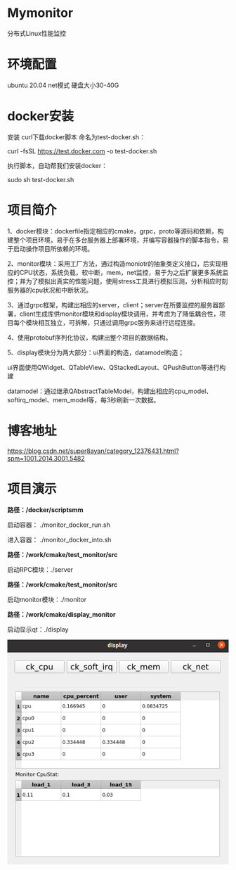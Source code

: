 # Mymonitor
分布式Linux性能监控
# 环境配置
ubuntu 20.04  net模式 硬盘大小30-40G
# docker安装
安装 curl下载docker脚本 命名为test-docker.sh：

curl -fsSL https://test.docker.com -o test-docker.sh

执行脚本，自动帮我们安装docker：

sudo sh test-docker.sh
# 项目简介
1、docker模块：dockerfile指定相应的cmake，grpc，proto等源码和依赖，构建整个项目环境，易于在多台服务器上部署环境，并编写容器操作的脚本指令，易于启动操作项目所依赖的环境。

2、monitor模块：采用工厂方法，通过构造moniotr的抽象类定义接口，后实现相应的CPU状态，系统负载，软中断，mem，net监控，易于为之后扩展更多系统监控；并为了模拟出真实的性能问题，使用stress工具进行模拟压测，分析相应时刻服务器的cpu状况和中断状况。

3、通过grpc框架，构建出相应的server，client；server在所要监控的服务器部署，client生成库供monitor模块和display模块调用，并考虑为了降低耦合性，项目每个模块相互独立，可拆解，只通过调用grpc服务来进行远程连接。

4、使用protobuf序列化协议，构建出整个项目的数据结构。

5、display模块分为两大部分：ui界面的构造，datamodel构造；

ui界面使用QWidget、QTableView、QStackedLayout、QPushButton等进行构建

datamodel：通过继承QAbstractTableModel，构建出相应的cpu_model、softirq_model、mem_model等，每3秒刷新一次数据。

# 博客地址
https://blog.csdn.net/super8ayan/category_12376431.html?spm=1001.2014.3001.5482

# 项目演示
**路径：/docker/scriptsmm**

启动容器：
./monitor_docker_run.sh

进入容器：
./monitor_docker_into.sh

**路径：/work/cmake/test_monitor/src**

启动RPC模块：./server

**路径：/work/cmake/test_monitor/src**

启动monitor模块：./monitor

**路径：/work/cmake/display_monitor**

启动显示qt：./display

![image](https://github.com/8upersaiyan/Mymonitor/blob/main/1.png)








